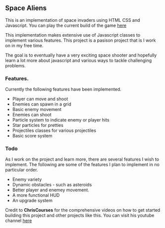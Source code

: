 ## Space Aliens

This is an implementation of space invaders using HTML CSS and Javascript. You can play the current build of the game [here](https://mcdavidlubega.github.io/sapce_invaders/)

This implementation makes extensive use of Javascript classes to implement various features. This project is a pasison project that is I work on in my free time. 

The goal is to eventually have a very exciting space shooter and hopefully learn a lot more about javascript and various ways to tackle challenging problems.

### Features.
Currently the following features have been implemented.

- Player can move and shoot
- Enemies can spawn in a grid 
- Basic enemy movement 
- Enemies can shoot
- Particle system to indicate enemy or player hits
- Star particles for pretties
- Projectiles classes for various projectiles
- Basic score system

### Todo
As I work on the project and learn more, there are several features I wish to implement. The following are some of the features I plan to implement in no particular order.

- Enemy variety
- Dynamic obstacles - such as asteroids
- Better player and enemey movement.
- A more functional HUD
- An upgrade system

Credit to **ChrisCourses** for the comprehensive videos on how to get started building this project and other projects like this. You can visit his youtube channel [here](https://www.youtube.com/@ChrisCourses)